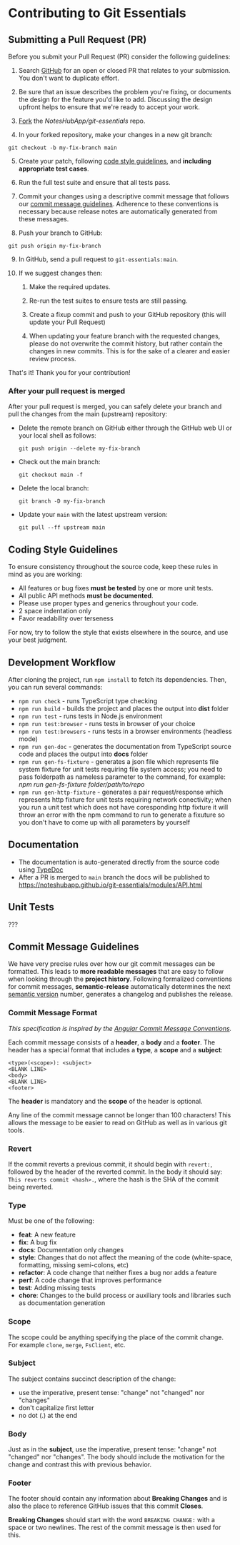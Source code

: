 # Contributing to Git Essentials

## Submitting a Pull Request (PR)
Before you submit your Pull Request (PR) consider the following guidelines:

1. Search [GitHub](https://github.com/NotesHubApp/git-essentials/pulls) for an open or closed PR
  that relates to your submission. You don't want to duplicate effort.

2. Be sure that an issue describes the problem you're fixing, or documents the design for the feature you'd like to add.
   Discussing the design upfront helps to ensure that we're ready to accept your work.

3. [Fork](https://docs.github.com/en/github/getting-started-with-github/fork-a-repo) the *NotesHubApp/git-essentials* repo.

4. In your forked repository, make your changes in a new git branch:

  ```shell
  git checkout -b my-fix-branch main
  ```

5. Create your patch, following [code style guidelines](#coding-style-guidelines), and **including appropriate test cases**.

6. Run the full test suite and ensure that all tests pass.

7. Commit your changes using a descriptive commit message that follows our
  [commit message guidelines](#commit-message-guidelines). Adherence to these conventions is necessary because release notes are automatically generated from these messages.

8. Push your branch to GitHub:

  ```shell
  git push origin my-fix-branch
  ```

9. In GitHub, send a pull request to `git-essentials:main`.

10. If we suggest changes then:
    1. Make the required updates.

    2. Re-run the test suites to ensure tests are still passing.

    3. Create a fixup commit and push to your GitHub repository (this will update your Pull Request)

    4. When updating your feature branch with the requested changes, please do not overwrite the commit history, but rather contain the changes in new commits. This is for the sake of a clearer and easier review process.

That's it! Thank you for your contribution!

### After your pull request is merged

After your pull request is merged, you can safely delete your branch and pull the changes
from the main (upstream) repository:

- Delete the remote branch on GitHub either through the GitHub web UI or your local shell as follows:

  ```shell
  git push origin --delete my-fix-branch
  ```

- Check out the main branch:

  ```shell
  git checkout main -f
  ```

- Delete the local branch:

  ```shell
  git branch -D my-fix-branch
  ```

- Update your `main` with the latest upstream version:

  ```shell
  git pull --ff upstream main
  ```

## Coding Style Guidelines
To ensure consistency throughout the source code, keep these rules in mind as you are working:

* All features or bug fixes **must be tested** by one or more unit tests.
* All public API methods **must be documented**.
* Please use proper types and generics throughout your code.
* 2 space indentation only
* Favor readability over terseness

For now, try to follow the style that exists elsewhere in the source, and use your best judgment.

## Development Workflow
After cloning the project, run `npm install` to fetch its dependencies. Then, you can run several commands:

* `npm run check` - runs TypeScript type checking
* `npm run build` - builds the project and places the output into **dist** folder
* `npm run test` - runs tests in Node.js environment
* `npm run test:browser` - runs tests in browser of your choice
* `npm run test:browsers` - runs tests in a browser environments (headless mode)
* `npm run gen-doc` - generates the documentation from TypeScript source code and places the output into **docs** folder
* `npm run gen-fs-fixture` - generates a json file which represents file system fixture for unit tests requiring file system access; you need to pass folderpath as nameless parameter to the command, for example: *npm run gen-fs-fixture folder/path/to/repo*
* `npm run gen-http-fixture` - generates a pair request/response which represents http fixture for unit tests requiring network conectivity; when you run a unit test which does not have coresponding http fixture it will throw an error with the npm command to run to generate a fixuture so you don't have to come up with all parameters by yourself


## Documentation

* The documentation is auto-generated directly from the source code using [TypeDoc](https://github.com/TypeStrong/typedoc)
* After a PR is merged to `main` branch the docs will be published to https://noteshubapp.github.io/git-essentials/modules/API.html

## Unit Tests
???

## Commit Message Guidelines

We have very precise rules over how our git commit messages can be formatted. This leads to **more readable messages** that are easy to follow when looking through the **project history**. Following formalized conventions for commit messages, **semantic-release** automatically determines the next [semantic version](https://semver.org) number, generates a changelog and publishes the release.


### Commit Message Format

*This specification is inspired by the [Angular Commit Message Conventions](https://github.com/angular/angular/blob/master/CONTRIBUTING.md#-commit-message-format).*

Each commit message consists of a **header**, a **body** and a **footer**. The header has a special
format that includes a **type**, a **scope** and a **subject**:

```
<type>(<scope>): <subject>
<BLANK LINE>
<body>
<BLANK LINE>
<footer>
```

The **header** is mandatory and the **scope** of the header is optional.

Any line of the commit message cannot be longer than 100 characters! This allows the message to be easier
to read on GitHub as well as in various git tools.

### Revert

If the commit reverts a previous commit, it should begin with `revert:`, followed by the header of the reverted commit. In the body it should say: `This reverts commit <hash>.`, where the hash is the SHA of the commit being reverted.

### Type

Must be one of the following:

- **feat**: A new feature
- **fix**: A bug fix
- **docs**: Documentation only changes
- **style**: Changes that do not affect the meaning of the code (white-space, formatting, missing
  semi-colons, etc)
- **refactor**: A code change that neither fixes a bug nor adds a feature
- **perf**: A code change that improves performance
- **test**: Adding missing tests
- **chore**: Changes to the build process or auxiliary tools and libraries such as documentation
  generation

### Scope

The scope could be anything specifying the place of the commit change. For example
`clone`, `merge`, `FsClient`, etc.

### Subject

The subject contains succinct description of the change:

- use the imperative, present tense: "change" not "changed" nor "changes"
- don't capitalize first letter
- no dot (.) at the end

### Body

Just as in the **subject**, use the imperative, present tense: "change" not "changed" nor "changes".
The body should include the motivation for the change and contrast this with previous behavior.

### Footer

The footer should contain any information about **Breaking Changes** and is also the place to
reference GitHub issues that this commit **Closes**.

**Breaking Changes** should start with the word `BREAKING CHANGE:` with a space or two newlines. The rest of the commit message is then used for this.

